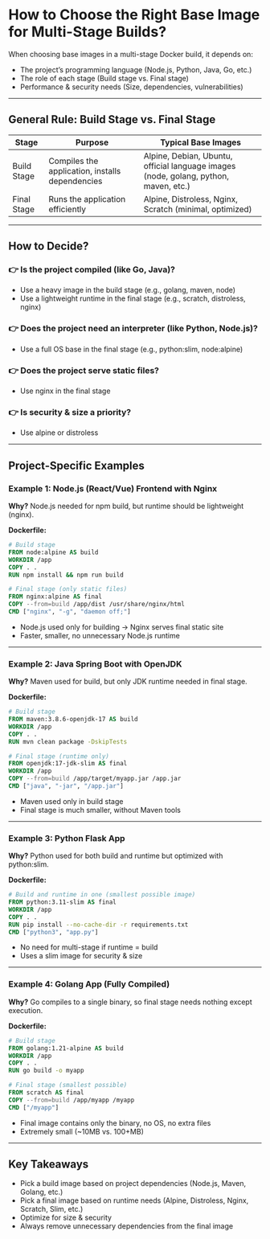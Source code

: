 # How to Choose the Right Base Image for Multi-Stage Builds?

When choosing base images in a multi-stage Docker build, it depends on:
- The project’s programming language (Node.js, Python, Java, Go, etc.)
- The role of each stage (Build stage vs. Final stage)
- Performance & security needs (Size, dependencies, vulnerabilities)

---

## General Rule: Build Stage vs. Final Stage

| Stage       | Purpose                                      | Typical Base Images                                                                 |
|-------------|----------------------------------------------|-------------------------------------------------------------------------------------|
| Build Stage | Compiles the application, installs dependencies | Alpine, Debian, Ubuntu, official language images (node, golang, python, maven, etc.) |
| Final Stage | Runs the application efficiently             | Alpine, Distroless, Nginx, Scratch (minimal, optimized)                             |

---

## How to Decide?

### 👉 Is the project compiled (like Go, Java)?
- Use a heavy image in the build stage (e.g., golang, maven, node)
- Use a lightweight runtime in the final stage (e.g., scratch, distroless, nginx)

### 👉 Does the project need an interpreter (like Python, Node.js)?
- Use a full OS base in the final stage (e.g., python:slim, node:alpine)

### 👉 Does the project serve static files?
- Use nginx in the final stage

### 👉 Is security & size a priority?
- Use alpine or distroless

---

## Project-Specific Examples

### Example 1: Node.js (React/Vue) Frontend with Nginx

**Why?**
Node.js needed for npm build, but runtime should be lightweight (nginx).

**Dockerfile:**
```dockerfile
# Build stage
FROM node:alpine AS build
WORKDIR /app
COPY . .
RUN npm install && npm run build

# Final stage (only static files)
FROM nginx:alpine AS final
COPY --from=build /app/dist /usr/share/nginx/html
CMD ["nginx", "-g", "daemon off;"]
```
- Node.js used only for building → Nginx serves final static site
- Faster, smaller, no unnecessary Node.js runtime

---

### Example 2: Java Spring Boot with OpenJDK

**Why?**
Maven used for build, but only JDK runtime needed in final stage.

**Dockerfile:**
```dockerfile
# Build stage
FROM maven:3.8.6-openjdk-17 AS build
WORKDIR /app
COPY . .
RUN mvn clean package -DskipTests

# Final stage (runtime only)
FROM openjdk:17-jdk-slim AS final
WORKDIR /app
COPY --from=build /app/target/myapp.jar /app.jar
CMD ["java", "-jar", "/app.jar"]
```
- Maven used only in build stage
- Final stage is much smaller, without Maven tools

---

### Example 3: Python Flask App

**Why?**
Python used for both build and runtime but optimized with python:slim.

**Dockerfile:**
```dockerfile
# Build and runtime in one (smallest possible image)
FROM python:3.11-slim AS final
WORKDIR /app
COPY . .
RUN pip install --no-cache-dir -r requirements.txt
CMD ["python3", "app.py"]
```
- No need for multi-stage if runtime = build
- Uses a slim image for security & size

---

### Example 4: Golang App (Fully Compiled)

**Why?**
Go compiles to a single binary, so final stage needs nothing except execution.

**Dockerfile:**
```dockerfile
# Build stage
FROM golang:1.21-alpine AS build
WORKDIR /app
COPY . .
RUN go build -o myapp

# Final stage (smallest possible)
FROM scratch AS final
COPY --from=build /app/myapp /myapp
CMD ["/myapp"]
```
- Final image contains only the binary, no OS, no extra files
- Extremely small (~10MB vs. 100+MB)

---

## Key Takeaways

- Pick a build image based on project dependencies (Node.js, Maven, Golang, etc.)
- Pick a final image based on runtime needs (Alpine, Distroless, Nginx, Scratch, Slim, etc.)
- Optimize for size & security
- Always remove unnecessary dependencies from the final image

